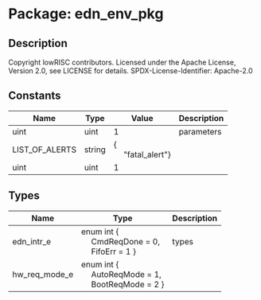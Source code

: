 # Package: edn_env_pkg

## Description

Copyright lowRISC contributors.
 Licensed under the Apache License, Version 2.0, see LICENSE for details.
 SPDX-License-Identifier: Apache-2.0
 

## Constants

| Name           | Type   | Value                                               | Description |
| -------------- | ------ | --------------------------------------------------- | ----------- |
| uint           | uint   | 1                                                   | parameters  |
| LIST_OF_ALERTS | string | {<br><span style="padding-left:20px">"fatal_alert"} |             |
| uint           | uint   | 1                                                   |             |
## Types

| Name          | Type                                                                                                                            | Description |
| ------------- | ------------------------------------------------------------------------------------------------------------------------------- | ----------- |
| edn_intr_e    | enum int {<br><span style="padding-left:20px">     CmdReqDone = 0,<br><span style="padding-left:20px">     FifoErr    = 1   }   | types       |
| hw_req_mode_e | enum int {<br><span style="padding-left:20px">     AutoReqMode = 1,<br><span style="padding-left:20px">     BootReqMode = 2   } |             |
